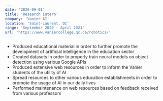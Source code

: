 ```yaml
---
date: '2020-09-01'
title: 'Research Intern'
company: 'Vanier AI'
location: 'Saint-Laurent, QC'
range: 'September 2020 - April 2021'
url: 'https://www.vaniercollege.qc.ca/robotics/'
---
```


- Produced educational material in order to further promote the development of artificial intelligence in the education sector
- Created datasets in order to properly train neural models on object detection using various Google APIs
- Produced extensive web resources in order to inform the Vanier students of the utility of AI
- Spread resources to other various education establishments in order to promote the usage of AI in our daily lives
- Performed maintenance on web resources based on feedback received from various professors

